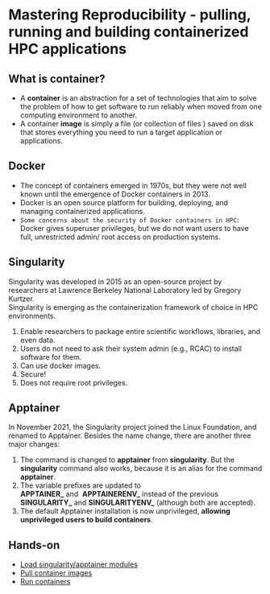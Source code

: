 # Mastering Reproducibility - pulling, running and building containerized HPC applications

## What is container?  
- A **container** is an abstraction for a set of technologies that aim to solve the problem of how to get software to run reliably when moved from one computing environment to another.  
- A container **image** is simply a file (or collection of files ) saved on disk that stores everything you need to run a target application or applications.  

## Docker  
- The concept of containers emerged in 1970s, but they were not well known until the emergence of Docker containers in 2013.  
- Docker is an open source platform for building, deploying, and managing containerized applications.   
- `Some concerns about the security of Docker containers in HPC`: Docker gives superuser privileges, but we do not want users to have full, unrestricted admin/ root access on production systems.  

## Singularity  
Singularity was developed in 2015 as an open-source project by researchers at Lawrence Berkeley National Laboratory led by Gregory Kurtzer.   
Singularity is emerging as the containerization framework of choice in HPC environments.   
1. Enable researchers to package entire scientific workflows, libraries, and even data.
2. Users do not need to ask their system admin (e.g., RCAC) to install software for them.
3. Can use docker images.
4. Secure! 
5. Does not require root privileges.

## Apptainer
In November 2021, the Singularity project joined the Linux Foundation, and renamed to Apptainer. Besides the name change, there are another three major changes:
1. The command is changed to **apptainer** from **singularity**. But the **singularity** command also works, because it is an alias for the command **apptainer**.
2. The variable prefixes are updated to **APPTAINER_** and  **APPTAINERENV_** instead of the previous **SINGULARITY_** and **SINGULARITYENV_** (although both are accepted).
3. The default Apptainer installation is now unprivileged, **allowing unprivileged users to build containers**. 



## Hands-on
- [Load singularity/apptainer modules](hands-on/load_modules.md)
- [Pull container images](hands-on/pull.md)
- [Run containers](hands-on/run.md)
